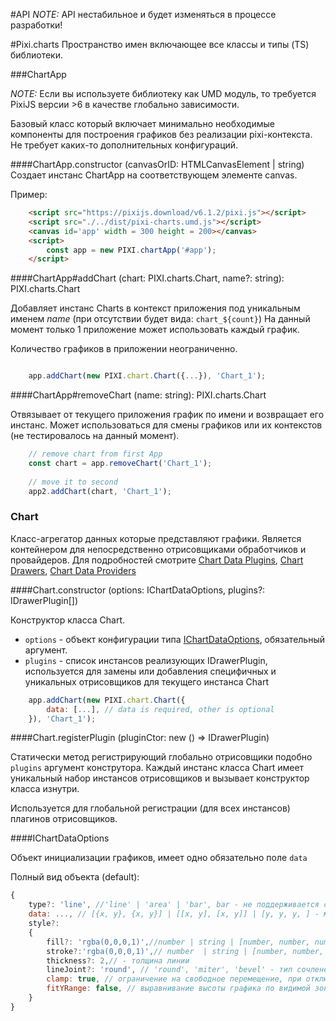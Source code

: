 #API
_NOTE:_ API нестабильное и будет изменяться в процессе разработки!

#Pixi.charts
Пространство имен включающее все классы и типы (TS) библиотеки.

###ChartApp

_NOTE:_ Если вы используете библиотеку как UMD модуль, то требуется PixiJS версии >6 в качестве глобально зависимости.

Базовый класс который включает минимально необходимые компоненты для построения графиков без реализации pixi-контекста.
Не требует каких-то дополнительных конфигураций.

####ChartApp.constructor (canvasOrID: HTMLCanvasElement | string)
Создает инстанс ChartApp на соответствующем элементе canvas.

Пример:
```html
    <script src="https://pixijs.download/v6.1.2/pixi.js"></script>
    <script src="./../dist/pixi-charts.umd.js"></script>
    <canvas id='app' width = 300 height = 200></canvas>
    <script>
        const app = new PIXI.chartApp('#app');
    </script>
```

####ChartApp#addChart (chart: PIXI.charts.Chart, name?: string): PIXI.charts.Chart

Добавляет инстанс Charts в контекст приложения под уникальным именем _name_ (при отсутствии будет вида: `chart_${count}`)
На данный момент только 1 приложение может использовать каждый график.

Количество графиков в приложении неограниченно.

```javascript

    app.addChart(new PIXI.chart.Chart({...}), 'Chart_1');

```
####ChartApp#removeChart (name: string): PIXI.charts.Chart

Отвязывает от текущего приложения график по имени и возвращает его инстанс.
Может использоваться для смены графиков или их контекстов (не тестировалось на данный момент).

```javascript
    // remove chart from first App
    const chart = app.removeChart('Chart_1');
    
    // move it to second
    app2.addChart(chart, 'Chart_1');

```

### Chart

Класс-агрегатор данных которые представляют графики.
Является контейнером для непосредственно отрисовщиками обработчиков и провайдеров.
Для подробностей смотрите [Chart Data Plugins](./src/core/plugins),  [Chart Drawers](./src/core/drawers), [Chart Data Providers](./src/core/providers)


####Chart.constructor (options: IChartDataOptions, plugins?: IDrawerPlugin[])

Конструктор класса Chart.
 - `options` - объект конфигурации типа [IChartDataOptions](#ichartdataoptions), обязательный аргумент.
 - `plugins` - список инстансов реализующих IDrawerPlugin, используется для замены или добавления специфичных и уникальных отрисовщиков для текущего инстанса Chart


```javascript
    app.addChart(new PIXI.chart.Chart({
        data: [...], // data is required, other is optional
    }), 'Chart_1');
```
####Chart.registerPlugin (pluginCtor: new () => IDrawerPlugin)

Статически метод регистрирующий глобально отрисовщики подобно `plugins` аргумент конструтора.
Каждый инстанс класса Chart имеет уникальный набор инстансов отрисовщиков и вызывает конструктор класса изнутри.

Используется для глобальной регистрации (для всех инстансов) плагинов отрисовщиков.

####IChartDataOptions

Объект инициализации графиков, имеет одно обязательно поле `data`

Полный вид объекта (default):

```javascript
{
    type?: 'line', //'line' | 'area' | 'bar', bar - не поддерживается сейчас
    data: ..., // [{x, y}, {x, y}] | [[x, y], [x, y]] | [y, y, y, ] - массив данных для отображения
    style?:
    {
        fill?: 'rgba(0,0,0,1)',//number | string | [number, number, number, number] - цвет заполнения для area
        stroke?:'rgba(0,0,0,1)',// number  | string | [number, number, number, number] - цвет для линии
        thickness?: 2,// - толщина линии
        lineJoint?: 'round', // 'round', 'miter', 'bevel' - тип сочленения для линии
        clamp: true, // ограничение на свободное перемещение, при отключении возможны неверный отсечки
        fitYRange: false, // выравнивание высоты графика по видимой зоне
    }
}
```
